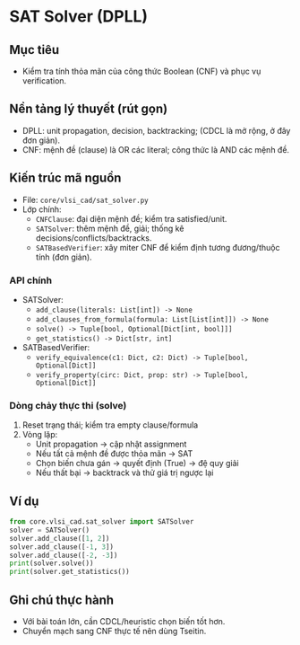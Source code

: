 # SAT Solver (DPLL)

## Mục tiêu
- Kiểm tra tính thỏa mãn của công thức Boolean (CNF) và phục vụ verification.

## Nền tảng lý thuyết (rút gọn)
- DPLL: unit propagation, decision, backtracking; (CDCL là mở rộng, ở đây đơn giản).
- CNF: mệnh đề (clause) là OR các literal; công thức là AND các mệnh đề.

## Kiến trúc mã nguồn
- File: `core/vlsi_cad/sat_solver.py`
- Lớp chính:
  - `CNFClause`: đại diện mệnh đề; kiểm tra satisfied/unit.
  - `SATSolver`: thêm mệnh đề, giải; thống kê decisions/conflicts/backtracks.
  - `SATBasedVerifier`: xây miter CNF để kiểm định tương đương/thuộc tính (đơn giản).

### API chính
- SATSolver:
  - `add_clause(literals: List[int]) -> None`
  - `add_clauses_from_formula(formula: List[List[int]]) -> None`
  - `solve() -> Tuple[bool, Optional[Dict[int, bool]]]`
  - `get_statistics() -> Dict[str, int]`
- SATBasedVerifier:
  - `verify_equivalence(c1: Dict, c2: Dict) -> Tuple[bool, Optional[Dict]]`
  - `verify_property(circ: Dict, prop: str) -> Tuple[bool, Optional[Dict]]`

### Dòng chảy thực thi (solve)
1) Reset trạng thái; kiểm tra empty clause/formula
2) Vòng lặp:
   - Unit propagation → cập nhật assignment
   - Nếu tất cả mệnh đề được thỏa mãn → SAT
   - Chọn biến chưa gán → quyết định (True) → đệ quy giải
   - Nếu thất bại → backtrack và thử giá trị ngược lại

## Ví dụ
```python
from core.vlsi_cad.sat_solver import SATSolver
solver = SATSolver()
solver.add_clause([1, 2])
solver.add_clause([-1, 3])
solver.add_clause([-2, -3])
print(solver.solve())
print(solver.get_statistics())
```

## Ghi chú thực hành
- Với bài toán lớn, cần CDCL/heuristic chọn biến tốt hơn.
- Chuyển mạch sang CNF thực tế nên dùng Tseitin.
